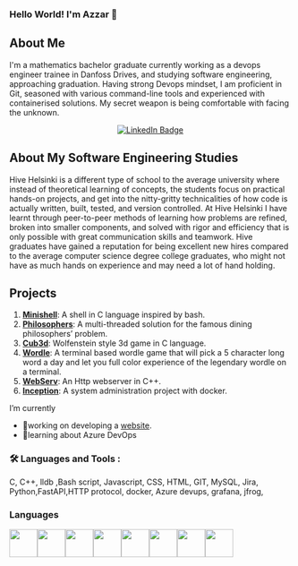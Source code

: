 ### Hello World! I'm Azzar 👋

## About Me
I'm a mathematics
bachelor graduate
currently working as a
devops engineer trainee in
Danfoss Drives, and
studying software
engineering, approaching
graduation. Having strong
Devops mindset, I am
proficient in Git, seasoned
with various command-line
tools and experienced with
containerised solutions. My
secret weapon is being
comfortable with facing
the unknown.

<div id="badges" align="center">
  <a href="https://www.linkedin.com/in/azzar-sarikhani-07a912117">
    <img src="https://img.shields.io/badge/LinkedIn-blue?style=for-the-badge&logo=linkedin&logoColor=white" alt="LinkedIn Badge"/>
  </a>
</div>

## About My Software Engineering Studies
Hive Helsinki is a different type of school to the average university where instead of theoretical learning of concepts, the students focus on practical hands-on projects, and get into the nitty-gritty technicalities of how code is actually written, built, tested, and version controlled. At Hive Helsinki I have learnt through peer-to-peer methods of learning how problems are refined, broken into smaller components, and solved with rigor and efficiency that is only possible with great communication skills and teamwork. Hive graduates have gained a reputation for being excellent new hires compared to the average computer science degree college graduates, who might not have as much hands on experience and may need a lot of hand holding.

## Projects

1. [**Minishell**](https://github.com/azarSarikhani/minishell): A shell in C language inspired by bash.
2. [**Philosophers**](https://github.com/azarSarikhani/Philosophers): A multi-threaded solution for the famous dining philosophers’ problem.
3. [**Cub3d**](https://github.com/azarSarikhani/cub3d): Wolfenstein style 3d game in C language.
4. [**Wordle**](https://github.com/azarSarikhani/42-wordle): A terminal based wordle game that will pick a 5 character long word a day and let you full color experience of the legendary wordle on a terminal.
5. [**WebServ**](https://github.com/jboucher154/WebServ): An Http webserver in C++.
6. [**Inception**](https://github.com/azarSarikhani/Inception): A system administration project with docker.


 I’m currently
- 🔭working on developing a [website](https://github.com/dorianjagusch/ft_transcendence).
- 🌱learning about Azure DevOps 

### :hammer_and_wrench: Languages and Tools :

C, C++, lldb ,Bash script, Javascript, CSS, HTML, GIT, MySQL, Jira, Python,FastAPI,HTTP protocol, docker, Azure devups, grafana, jfrog, 


### Languages

<img height=50 src="https://cdn.jsdelivr.net/gh/devicons/devicon/icons/c/c-original.svg"/><img height=50 src="https://cdn.jsdelivr.net/gh/devicons/devicon/icons/cplusplus/cplusplus-original.svg"/><img height=50 src="https://cdn.jsdelivr.net/gh/devicons/devicon/icons/bash/bash-original.svg"/><img height=50 src="https://cdn.jsdelivr.net/gh/devicons/devicon/icons/html5/html5-original.svg"/><img height=50 src="https://cdn.jsdelivr.net/gh/devicons/devicon/icons/css3/css3-original.svg"/><img height=50 src="https://cdn.jsdelivr.net/gh/devicons/devicon/icons/python/python-original.svg"/><img height=50 src="https://cdn.jsdelivr.net/gh/devicons/devicon/icons/javascript/javascript-original.svg"/><img height=50/
src="https://cdn.jsdelivr.net/gh/devicons/devicon/icons/docker/docker-original.svg"/><img height=50/>

<!---
![Your GitHub Stats](https://github-readme-stats.vercel.app/api?username=azarSarikhani&show_icons=true&count_private=true&hide=prs&theme=radical)
-->
